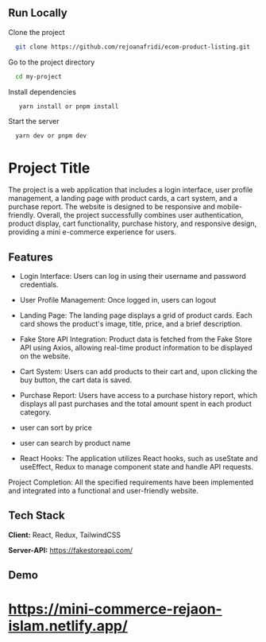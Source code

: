 

## Run Locally

Clone the project

```bash
  git clone https://github.com/rejoanafridi/ecom-product-listing.git
```

Go to the project directory

```bash
  cd my-project
```

Install dependencies

```bash
   yarn install or pnpm install
```

Start the server

```bash
  yarn dev or pnpm dev
```


# Project Title
The project is a web application that includes a login interface, user profile management, a landing page with product cards, a cart system, and a purchase report. The website is designed to be responsive and mobile-friendly.
Overall, the project successfully combines user authentication, product display, cart functionality, purchase history, and responsive design, providing a mini e-commerce experience for users.
## Features

- Login Interface: Users can log in using their username and password credentials.

- User Profile Management: Once logged in, users can logout
- Landing Page: The landing page displays a grid of product cards. Each card shows the product's image, title, price, and a brief description.

- Fake Store API Integration: Product data is fetched from the Fake Store API using Axios, allowing real-time product information to be displayed on the website.
- Cart System: Users can add products to their cart and, upon clicking the buy button, the cart data is saved.
- Purchase Report: Users have access to a purchase history report, which displays all past purchases and the total amount spent in each product category.
- user can sort by price 
- user can search by product name 
- React Hooks: The application utilizes React hooks, such as useState and useEffect, Redux to manage component state and handle API requests.

Project Completion: All the specified requirements have been implemented and integrated into a functional and user-friendly website.



## Tech Stack

**Client:** React, Redux, TailwindCSS

**Server-API:** https://fakestoreapi.com/


## Demo



https://mini-commerce-rejaon-islam.netlify.app/
=======

